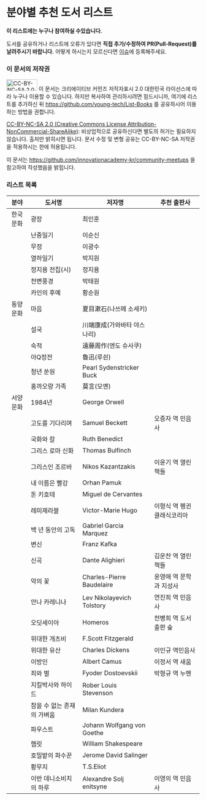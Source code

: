 # 분야별 추천 도서 리스트

**이 리스트에는 누구나 참여하실 수있습니다.**

도서를 공유하거나 리스트에 오류가 있다면 **직접 추가/수정하여 PR(Pull-Request)를 날려주시기 바랍니다.** 어떻게 하시는지 모르신다면 [이슈](https://github.com/young-tech/List-Books/issues)에 등록해주세요.

### 이 문서의 저작권
<img src="https://camo.githubusercontent.com/3bb4d5e3baf9d6090c2c7feab81555029b579e76/68747470733a2f2f6d6972726f72732e6372656174697665636f6d6d6f6e732e6f72672f70726573736b69742f627574746f6e732f38387833312f706e672f62792d6e632d73612e706e67" width="80px" height="30px" alt="CC-BY-NC-SA 2.0"></img> 이 문서는 크리에이티브 커먼즈 저작자표시 2.0 대한민국 라이선스에 따라 누구나 이용할 수 있습니다. 하지만 복사하여 관리하시려면 힘드시니까, 여기에 리스트를 추가하신 뒤 https://github.com/young-tech/List-Books 를 공유하시어 이용하는 방법을 권합니다.

[CC-BY-NC-SA 2.0 (Creative Commons License Attribution-NonCommercial-ShareAlike)](https://creativecommons.org/licenses/by-nc-sa/2.0/): 비상업적으로 공유하신다면 별도의 허가는 필요하지 않습니다. 출처만 밝히시면 됩니다. 문서 수정 및 변형 공유는 CC-BY-NC-SA 저작권을 적용하시는 한에 허용됩니다.

이 문서는 https://github.com/innovationacademy-kr/community-meetups 을 참고하여 작성했음을 밝힙니다.

### 리스트 목록

|분야|도서명|저자명|추천 출판사|
|:------:|------|------|------|
|한국문화|광장|최인훈||
||난중일기|이순신||
||무정|이광수||
||열하일기|박지원||
||정지용 전집(시)|정지용||
||천변풍경|박태원||
||카인의 후예|황순원||
|동양문화|마음|夏目漱石(나쓰메 소세키)||
||설국|川端康成(가와바타 야스나리)||
||숙적|遠藤周作(엔도 슈사쿠)||
||아Q정전|魯迅(루쉰)||
||청년 쑨원|Pearl Sydenstricker Buck||
||홍까오량 가족|莫言(모옌)||
|서양문화|1984년|George Orwell||
||고도를 기다리며|Samuel Beckett|오증자 역 민음사|
||국화와 칼|Ruth Benedict||
||그리스 로마 신화|Thomas Bulfinch||
||그리스인 조르바|Nikos Kazantzakis|이윤기 역 열린책들|
||내 이름은 빨강|Orhan Pamuk||
||돈 키호테|Miguel de Cervantes|
||레미제라블|Victor-Marie Hugo|이형식 역 펭귄클래식코리아|
||백 년 동안의 고독|Gabriel Garcia Marquez||
||변신|Franz Kafka||
||신곡|Dante Alighieri|김운찬 역 열린책들|
||악의 꽃|Charles-Pierre Baudelaire|윤영애 역 문학과 지성사|
||안나 카레니나|Lev Nikolayevich Tolstory|연진희 역 민음사|
||오딧세이아|Homeros|천병희 역 도서출판 숲|
||위대한 개츠비|F.Scott Fitzgerald||
||위대한 유산|Charles Dickens|이인규 역민음사|
||이방인|Albert Camus|이정서 역 새움|
||죄와 벌|Fyoder Dostoevskii|박형규 역 누멘|
||지킬박사와 하이드|Rober Louis Stevenson||
||참을 수 없는 존재의 가벼움|Milan Kundera||
||파우스트|Johann Wolfgang von Goethe||
||햄릿|William Shakespeare||
||호밀밭의 파수꾼|Jerome David Salinger||
||황무지|T.S.Eliot||
||이반 데니소비치의 하루|Alexandre Solj enitsyne|이영의 역 민음사|

